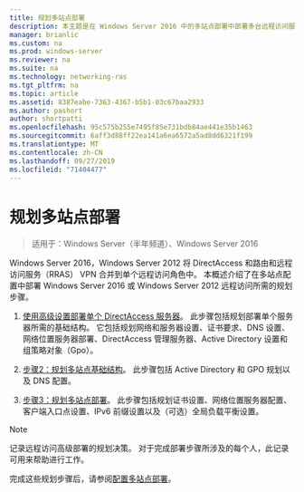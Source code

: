 ```yaml
---
title: 规划多站点部署
description: 本主题是在 Windows Server 2016 中的多站点部署中部署多台远程访问服务器指南的一部分。
manager: brianlic
ms.custom: na
ms.prod: windows-server
ms.reviewer: na
ms.suite: na
ms.technology: networking-ras
ms.tgt_pltfrm: na
ms.topic: article
ms.assetid: 8387eabe-7363-4367-b5b1-03c67baa2933
ms.author: pashort
author: shortpatti
ms.openlocfilehash: 95c575b255e7495f85e731bdb84ae441e35b1463
ms.sourcegitcommit: 6aff3d88ff22ea141a6ea6572a5ad8dd6321f199
ms.translationtype: MT
ms.contentlocale: zh-CN
ms.lasthandoff: 09/27/2019
ms.locfileid: "71404477"
---
```

# <a name="plan-a-multisite-deployment"></a>规划多站点部署

>适用于：Windows Server（半年频道）、Windows Server 2016

 Windows Server 2016，Windows Server 2012 将 DirectAccess 和路由和远程访问服务（RRAS） VPN 合并到单个远程访问角色中。 本概述介绍了在多站点配置中部署 Windows Server 2016 或 Windows Server 2012 远程访问所需的规划步骤。  
  
1.  [使用高级设置部署单个 DirectAccess 服务器](https://technet.microsoft.com/library/hh831436(v=ws.11).aspx)。 此步骤包括规划部署单个服务器所需的基础结构。 它包括规划网络和服务器设置、证书要求、DNS 设置、网络位置服务器部署、DirectAccess 管理服务器、Active Directory 设置和组策略对象（Gpo）。  
  
2.  [步骤2：规划多站点基础结构](Step-2-Plan-the-Multisite-Infrastructure.md)。 此步骤包括 Active Directory 和 GPO 规划以及 DNS 配置。  
  
3.  [步骤3：规划多站点部署](Step-3-Plan-the-Multisite-Deployment.md)。 此步骤包括规划证书设置、网络位置服务器配置、客户端入口点设置、IPv6 前缀设置以及（可选）全局负载平衡设置。  
  
> [!NOTE]  
> 记录远程访问高级部署的规划决策。 对于完成部署步骤所涉及的每个人，此记录可用来帮助进行工作。  
  
完成这些规划步骤后，请参阅[配置多站点部署](../configure/Configure-a-Multisite-Deployment.md)。  
  


